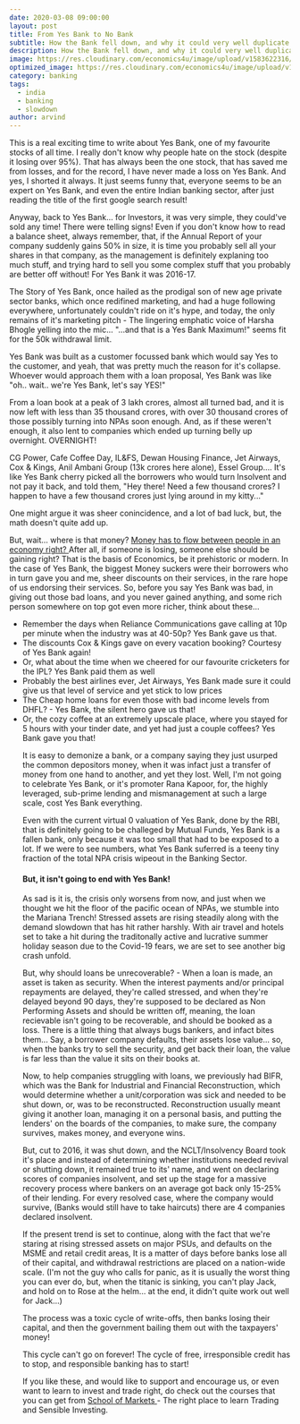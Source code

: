 ```yaml
---
date: 2020-03-08 09:00:00
layout: post
title: From Yes Bank to No Bank
subtitle: How the Bank fell down, and why it could very well duplicate
description: How the Bank fell down, and why it could very well duplicate
image: https://res.cloudinary.com/economics4u/image/upload/v1583622316/yes_bank_dbhahu.jpg
optimized_image: https://res.cloudinary.com/economics4u/image/upload/v1583622344/yes_bank_gl2b7n.jpg
category: banking
tags:
  - india
  - banking
  - slowdown
author: arvind
---
```


This is a real exciting time to write about Yes Bank, one of my favourite stocks of all time. I really don't know why people hate on the stock (despite it losing over 95%). That has always been the one stock, that has saved me from losses, and for the record, I have never made a loss on Yes Bank. And yes, I shorted it always. It just seems funny that, everyone seems to be an expert on Yes Bank, and even the entire Indian banking sector, after just reading the title of the first google search result!

Anyway, back to Yes Bank... for Investors, it was very simple, they could've sold any time! There were telling signs! Even if you don't know how to read a balance sheet, always remember, that, if the Annual Report of your company suddenly gains 50% in size, it is time you probably sell all your shares in that company, as the management is definitely explaning too much stuff, and trying hard to sell you some complex stuff that you probably are better off without! For Yes Bank it was 2016-17.

The Story of Yes Bank, once hailed as the prodigal son of new age private sector banks, which once redifined marketing, and had a huge following everywhere, unfortunately couldn't ride on it's hype, and today, the only remains of it's marketing pitch - The lingering emphatic voice of Harsha Bhogle yelling into the mic... "...and that is a Yes Bank Maximum!" seems fit for the 50k withdrawal limit.

Yes Bank was built as a customer focussed bank which would say Yes to the customer, and yeah, that was pretty much the reason for it's collapse. Whoever would approach them with a loan proposal, Yes Bank was like "oh.. wait.. we're Yes Bank, let's say YES!"

From a loan book at a peak of 3 lakh crores, almost all turned bad, and it is now left with less than 35 thousand crores, with over 30 thousand crores of those possibly turning into NPAs soon enough. And, as if these weren't enough, it also lent to companies which ended up turning belly up overnight. OVERNIGHT!

CG Power, Cafe Coffee Day, IL&FS, Dewan Housing Finance, Jet Airways, Cox & Kings, Anil Ambani Group (13k crores here alone), Essel Group.... It's like Yes Bank cherry picked all the borrowers who would turn Insolvent and not pay it back, and told them, "Hey there! Need a few thousand crores? I happen to have a few thousand crores just lying around in my kitty..."

One might argue it was sheer conincidence, and a lot of bad luck, but, the math doesn't quite add up.

But, wait... where is that money? <u>Money has to flow between people in an economy right? </u>After all, if someone is losing, someone else should be gaining right? That is the basis of Economics, be it prehistoric or modern. In the case of Yes Bank, the biggest Money suckers were their borrowers who in turn gave you and me, sheer discounts on their services, in the rare hope of us endorsing their services. So, before you say Yes Bank was bad, in giving out those bad loans, and you never gained anything, and some rich person somewhere on top got even more richer, think about these...

<ul><li>Remember the days when Reliance Communications gave calling at 10p per minute when the industry was at 40-50p? Yes Bank gave us that.</li><li>The discounts Cox & Kings gave on every vacation booking? Courtesy of Yes Bank again!</li><li>Or, what about the time when we cheered for our favourite cricketers for the IPL? Yes Bank paid them as well</li><li>Probably the best airlines ever, Jet Airways, Yes Bank made sure it could give us that level of service and yet stick to low prices</li><li>The Cheap home loans for even those with bad income levels from DHFL? - Yes Bank, the silent hero gave us that!</li><li> Or, the cozy coffee at an extremely upscale place, where you stayed for 5 hours with your tinder date, and yet had just a couple coffees? Yes Bank gave you that!</li>

It is easy to demonize a bank, or a company saying they just usurped the common depositors money, when it was infact just a transfer of money from one hand to another, and yet they lost. Well, I'm not going to celebrate Yes Bank, or it's promoter Rana Kapoor, for, the highly leveraged, sub-prime lending and mismanagement at such a large scale, cost Yes Bank everything.

Even with the current virtual 0 valuation of Yes Bank, done by the RBI, that is definitely going to be challeged by Mutual Funds, Yes Bank is a fallen bank, only because it was too small that had to be exposed to a lot. If we were to see numbers, what Yes Bank suferred is a teeny tiny fraction of the total NPA crisis wipeout in the Banking Sector.

<h4>But, it isn't going to end with Yes Bank!</h4>

As sad is it is, the crisis only worsens from now, and just when we thought we hit the floor of the pacific ocean of NPAs, we stumble into the Mariana Trench! Stressed assets are rising steadily along with the demand slowdown that has hit rather harshly. With air travel and hotels set to take a hit during the traditonally active and lucrative summer holiday season due to the Covid-19 fears, we are set to see another big crash unfold.

But, why should loans be unrecoverable? - When a loan is made, an asset is taken as security. When the interest payments and/or principal repayments are delayed, they're called stressed, and when they're delayed beyond 90 days, they're supposed to be declared as Non Performing Assets and should be written off, meaning, the loan recievable isn't going to be recoverable, and should be booked as a loss. There is a little thing that always bugs bankers, and infact bites them... Say, a borrower company defaults, their assets lose value... so, when the banks try to sell the security, and get back their loan, the value is far less than the value it sits on their books at.

Now, to help companies struggling with loans, we previously had BIFR, which was the Bank for Industrial and Financial Reconstruction, which would determine whether a unit/corporation was sick and needed to be shut down, or, was to be reconstructed. Reconstruction usually meant giving it another loan, managing it on a personal basis, and putting the lenders' on the boards of the companies, to make sure, the company survives, makes money, and everyone wins.

But, cut to 2016, it was shut down, and the NCLT/Insolvency Board took it's place and instead of determining whether institutions needed revival or shutting down, it remained true to its' name, and went on declaring scores of companies insolvent, and set up the stage for a massive recovery process where bankers on an average got back only 15-25% of their lending. For every resolved case, where the company would survive, (Banks would still have to take haircuts) there are 4 companies declared insolvent.

If the present trend is set to continue, along with the fact that we're staring at rising stressed assets on major PSUs, and defaults on the MSME and retail credit areas, It is a matter of days before banks lose all of their capital, and withdrawal restrictions are placed on a nation-wide scale. (I'm not the guy who calls for panic, as it is usually the worst thing you can ever do, but, when the titanic is sinking, you can't  play Jack, and hold on to Rose at the helm... at the end, it didn't quite work out well for Jack...)

The process was a toxic cycle of write-offs, then banks losing their capital, and then the government bailing them out with the taxpayers' money!

This cycle can't go on forever! The cycle of free, irresponsible credit has to stop, and responsible banking has to start!



If you like these, and would like to support and encourage us, or even want to learn to invest and trade right, do check out the courses that you can get from <a href="https://schoolofmarkets.com"> School of Markets </a>- The right place to learn Trading and Sensible Investing.